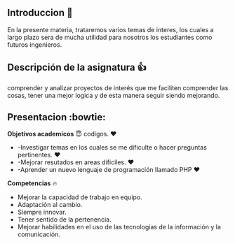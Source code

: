 ## Introduccion 👋

En la presente materia, trataremos varios temas de interes, los cuales a largo plazo
sera de mucha utilidad para nosotros los estudiantes como futuros ingenieros.

## Descripción de la asignatura :+1:

comprender y analizar proyectos de interés que me faciliten comprender las cosas, tener una mejor logica y de esta
manera seguir siendo mejorando. 


## Presentacion :bowtie:
**Objetivos academicos** :innocent:
codigos. :heart:
* -Investigar temas en los cuales se me dificulte o hacer preguntas pertinentes. :heart:
* -Mejorar resutados en areas dificiles. :heart:
* -Aprender un nuevo lenguaje de programación llamado PHP :heart:

**Competencias** :fire:
* Mejorar la capacidad de trabajo en equipo.
* Adaptación al cambio.
* Siempre innovar.
* Tener sentido de la pertenencia.
* Mejorar habilidades en el uso de las tecnologías de la información y la comunicación.


